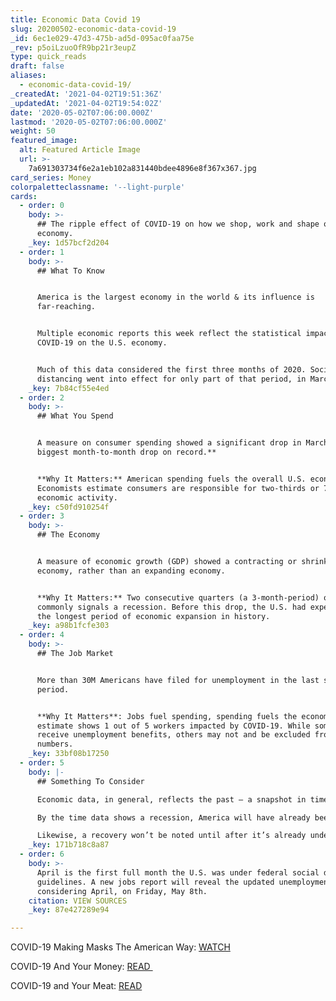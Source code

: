 ```yaml
---
title: Economic Data Covid 19
slug: 20200502-economic-data-covid-19
_id: 6ec1e029-47d3-475b-ad5d-095ac0faa75e
_rev: p5oiLzuoOfR9bp21r3eupZ
type: quick_reads
draft: false
aliases:
  - economic-data-covid-19/
_createdAt: '2021-04-02T19:51:36Z'
_updatedAt: '2021-04-02T19:54:02Z'
date: '2020-05-02T07:06:00.000Z'
lastmod: '2020-05-02T07:06:00.000Z'
weight: 50
featured_image:
  alt: Featured Article Image
  url: >-
    7a691303734f6e2a1eb102a831440bdee4896e8f367x367.jpg
card_series: Money
colorpaletteclassname: '--light-purple'
cards:
  - order: 0
    body: >-
      ## The ripple effect of COVID-19 on how we shop, work and shape our
      economy.
    _key: 1d57bcf2d204
  - order: 1
    body: >-
      ## What To Know


      America is the largest economy in the world & its influence is
      far-reaching.


      Multiple economic reports this week reflect the statistical impact of
      COVID-19 on the U.S. economy.


      Much of this data considered the first three months of 2020. Social
      distancing went into effect for only part of that period, in March.
    _key: 7b84cf55e4ed
  - order: 2
    body: >-
      ## What You Spend


      A measure on consumer spending showed a significant drop in March – **The
      biggest month-to-month drop on record.**


      **Why It Matters:** American spending fuels the overall U.S. economy.
      Economists estimate consumers are responsible for two-thirds or 70% of
      economic activity.
    _key: c50fd910254f
  - order: 3
    body: >-
      ## The Economy


      A measure of economic growth (GDP) showed a contracting or shrinking
      economy, rather than an expanding economy.


      **Why It Matters:** Two consecutive quarters (a 3-month-period) of GDP
      commonly signals a recession. Before this drop, the U.S. had experienced
      the longest period of economic expansion in history.
    _key: a98b1fcfe303
  - order: 4
    body: >-
      ## The Job Market


      More than 30M Americans have filed for unemployment in the last six week
      period.


      **Why It Matters**: Jobs fuel spending, spending fuels the economy. One
      estimate shows 1 out of 5 workers impacted by COVID-19. While some may
      receive unemployment benefits, others may not and be excluded from these
      numbers.
    _key: 33bf08b17250
  - order: 5
    body: |-
      ## Something To Consider

      Economic data, in general, reflects the past – a snapshot in time.

      By the time data shows a recession, America will have already been in it.

      Likewise, a recovery won’t be noted until after it’s already underway.
    _key: 171b718c8a87
  - order: 6
    body: >-
      April is the first full month the U.S. was under federal social distancing
      guidelines. A new jobs report will reveal the updated unemployment rate,
      considering April, on Friday, May 8th.
    citation: VIEW SOURCES
    _key: 87e427289e94

---
```

COVID-19 Making Masks The American Way: [WATCH](https://smarthernews.com/article/making-masks-the-american-way/)

COVID-19 And Your Money: [READ ](https://smarthernews.com/covid-19-your-money/)

COVID-19 and Your Meat: [READ](https://smarthernews.com/covid-19-and-our-meat/)